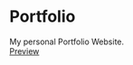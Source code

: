 # Portfolio
My personal Portfolio Website.
<br>
<a href="https://siddiscrazy.github.io/Portfolio/">Preview</a>
